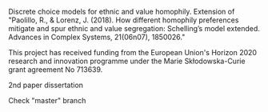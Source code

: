 Discrete choice models for ethnic and value homophily. Extension of 
"Paolillo, R., & Lorenz, J. (2018). How different homophily preferences mitigate and spur ethnic and value segregation: Schelling’s model extended. Advances in Complex Systems, 21(06n07), 1850026."

This project has received funding from the European Union's Horizon 2020 research and innovation programme under the Marie Skłodowska-Curie grant agreement No 713639.

2nd paper dissertation

Check "master" branch
